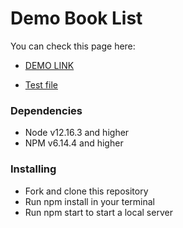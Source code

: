 # Demo Book List

You can check this page here:

 - [DEMO LINK](https://bohdanklius.github.io/demo-book-list/)

- [Test file](https://docs.google.com/document/d/14Ie3qHtQk3xKfNKMPZ7fko3y6A_UUxSyMITQs5-Pnv0/edit?usp=sharing)

### Dependencies
- Node v12.16.3 and higher
- NPM v6.14.4 and higher

### Installing

- Fork and clone this repository
- Run npm install in your terminal
- Run npm start to start a local server
